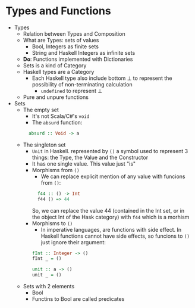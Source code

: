 Types and Functions
========================

* Types
    * Relation between Types and Composition
    * What are Types: sets of values
        * Bool, Integers as finite sets
        * String and Haskell Integers as infinite sets
    * **Do**: Functions implemented with Dictionaries
    * Sets is a kind of Category
    * Haskell types are a Category
        * Each Haskell type also include bottom ⊥ to represent the possibility of non-terminating calculation
            * `undefined` to represent ⊥
    * Pure and unpure functions
* Sets
    * The empty set
        * It's not Scala/C#'s `void`
        * The `absurd` function:
        ```haskell
          absurd :: Void -> a
        ```
    * The singleton set
        * `Unit` in Haskell. represented by `()` a symbol used to represent 3 things: the Type, the Value and the Constructor
        * It has one single value. This value just "is"
        * Morphisms from `()`
            * We can replace explicit mention of any value with funcions from `()`:
            ```haskell
              f44 :: () -> Int
              f44 () => 44
            ```
            So, we can replace the value 44 (contained in the Int set, or in the object Int of the Hask category) with `f44` which is a morhism
        * Morphisms to `()`
            * In imperative languages, are functions with side effect. In Haskell functions cannot have side effects, so funcions to `()` just ignore their argument:
            ```haskell
            fInt :: Integer -> ()
            fInt _ = ()
            
            unit :: a -> ()
            unit _ = ()
            ```
    * Sets with 2 elements
        * Bool
        * Functins to Bool are called predicates
        
        

